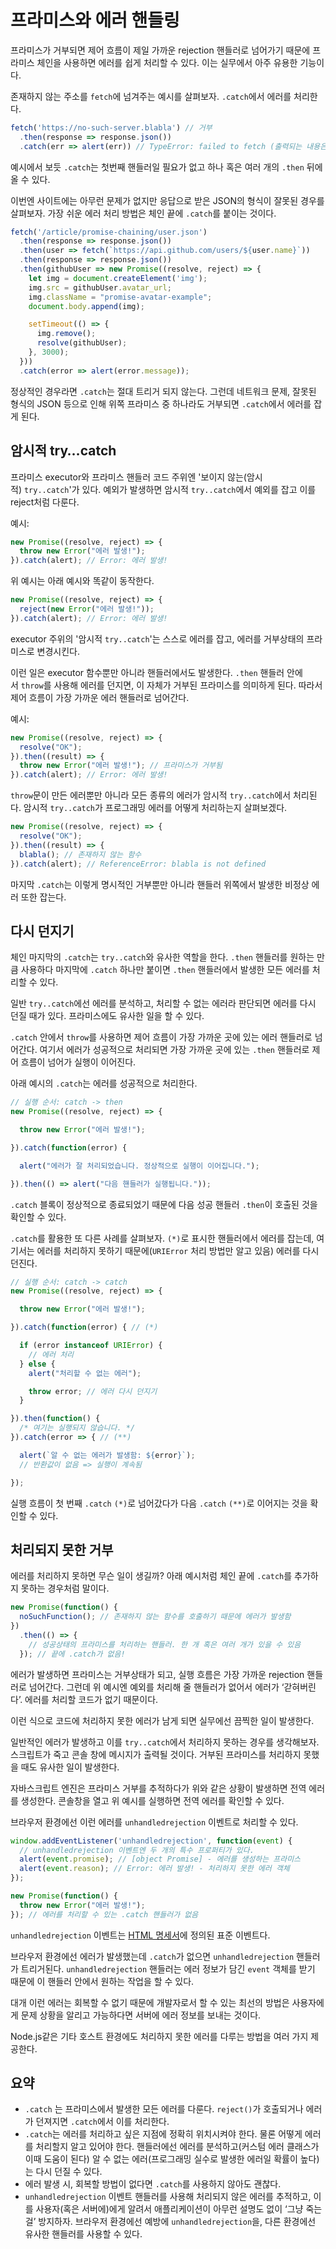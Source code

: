 # 프라미스와 에러 핸들링

프라미스가 거부되면 제어 흐름이 제일 가까운 rejection 핸들러로 넘어가기 때문에 프라미스 체인을 사용하면 에러를 쉽게 처리할 수 있다. 이는 실무에서 아주 유용한 기능이다.

존재하지 않는 주소를 `fetch`에 넘겨주는 예시를 살펴보자. `.catch`에서 에러를 처리한다.

```js
fetch('https://no-such-server.blabla') // 거부
  .then(response => response.json())
  .catch(err => alert(err)) // TypeError: failed to fetch (출력되는 내용은 다를 수 있음)
```

예시에서 보듯 `.catch`는 첫번째 핸들러일 필요가 없고 하나 혹은 여러 개의 `.then` 뒤에 올 수 있다.

이번엔 사이트에는 아무런 문제가 없지만 응답으로 받은 JSON의 형식이 잘못된 경우를 살펴보자. 가장 쉬운 에러 처리 방법은 체인 끝에 `.catch`를 붙이는 것이다.

```js
fetch('/article/promise-chaining/user.json')
  .then(response => response.json())
  .then(user => fetch(`https://api.github.com/users/${user.name}`))
  .then(response => response.json())
  .then(githubUser => new Promise((resolve, reject) => {
    let img = document.createElement('img');
    img.src = githubUser.avatar_url;
    img.className = "promise-avatar-example";
    document.body.append(img);

    setTimeout(() => {
      img.remove();
      resolve(githubUser);
    }, 3000);
  }))
  .catch(error => alert(error.message));
```

정상적인 경우라면 `.catch`는 절대 트리거 되지 않는다. 그런데 네트워크 문제, 잘못된 형식의 JSON 등으로 인해 위쪽 프라미스 중 하나라도 거부되면 `.catch`에서 에러를 잡게 된다.

## 암시적 try…catch

프라미스 executor와 프라미스 핸들러 코드 주위엔 '보이지 않는(암시적) `try..catch`'가 있다. 예외가 발생하면 암시적 `try..catch`에서 예외를 잡고 이를 reject처럼 다룬다.

예시:
```js
new Promise((resolve, reject) => {
  throw new Error("에러 발생!");
}).catch(alert); // Error: 에러 발생!
```

위 예시는 아래 예시와 똑같이 동작한다.

```js
new Promise((resolve, reject) => {
  reject(new Error("에러 발생!"));
}).catch(alert); // Error: 에러 발생!
```

executor 주위의 '암시적 `try..catch`'는 스스로 에러를 잡고, 에러를 거부상태의 프라미스로 변경시킨다.

이런 일은 executor 함수뿐만 아니라 핸들러에서도 발생한다. `.then` 핸들러 안에서 `throw`를 사용해 에러를 던지면, 이 자체가 거부된 프라미스를 의미하게 된다. 따라서 제어 흐름이 가장 가까운 에러 핸들러로 넘어간다.

예시:
```js
new Promise((resolve, reject) => {
  resolve("OK");
}).then((result) => {
  throw new Error("에러 발생!"); // 프라미스가 거부됨
}).catch(alert); // Error: 에러 발생!
```

`throw`문이 만든 에러뿐만 아니라 모든 종류의 에러가 암시적 `try..catch`에서 처리된다. 암시적 `try..catch`가 프로그래밍 에러를 어떻게 처리하는지 살펴보겠다.

```js
new Promise((resolve, reject) => {
  resolve("OK");
}).then((result) => {
  blabla(); // 존재하지 않는 함수
}).catch(alert); // ReferenceError: blabla is not defined
```

마지막 `.catch`는 이렇게 명시적인 거부뿐만 아니라 핸들러 위쪽에서 발생한 비정상 에러 또한 잡는다.

## 다시 던지기

체인 마지막의 `.catch`는 `try..catch`와 유사한 역할을 한다. `.then` 핸들러를 원하는 만큼 사용하다 마지막에 `.catch` 하나만 붙이면 `.then` 핸들러에서 발생한 모든 에러를 처리할 수 있다.

일반 `try..catch`에선 에러를 분석하고, 처리할 수 없는 에러라 판단되면 에러를 다시 던질 때가 있다. 프라미스에도 유사한 일을 할 수 있다.

`.catch` 안에서 `throw`를 사용하면 제어 흐름이 가장 가까운 곳에 있는 에러 핸들러로 넘어간다. 여기서 에러가 성공적으로 처리되면 가장 가까운 곳에 있는 `.then` 핸들러로 제어 흐름이 넘어가 실행이 이어진다.

아래 예시의 `.catch`는 에러를 성공적으로 처리한다.

```js
// 실행 순서: catch -> then
new Promise((resolve, reject) => {

  throw new Error("에러 발생!");

}).catch(function(error) {

  alert("에러가 잘 처리되었습니다. 정상적으로 실행이 이어집니다.");

}).then(() => alert("다음 핸들러가 실행됩니다."));
```

`.catch` 블록이 정상적으로 종료되었기 때문에 다음 성공 핸들러 `.then`이 호출된 것을 확인할 수 있다.

`.catch`를 활용한 또 다른 사례를 살펴보자. `(*)`로 표시한 핸들러에서 에러를 잡는데, 여기서는 에러를 처리하지 못하기 때문에(`URIError` 처리 방법만 알고 있음) 에러를 다시 던진다.

```js
// 실행 순서: catch -> catch
new Promise((resolve, reject) => {

  throw new Error("에러 발생!");

}).catch(function(error) { // (*)

  if (error instanceof URIError) {
    // 에러 처리
  } else {
    alert("처리할 수 없는 에러");

    throw error; // 에러 다시 던지기
  }

}).then(function() {
  /* 여기는 실행되지 않습니다. */
}).catch(error => { // (**)

  alert(`알 수 없는 에러가 발생함: ${error}`);
  // 반환값이 없음 => 실행이 계속됨

});
```

실행 흐름이 첫 번째 `.catch` `(*)`로 넘어갔다가 다음 `.catch` `(**)`로 이어지는 것을 확인할 수 있다.

## 처리되지 못한 거부

에러를 처리하지 못하면 무슨 일이 생길까? 아래 예시처럼 체인 끝에 `.catch`를 추가하지 못하는 경우처럼 말이다.

```js
new Promise(function() {
  noSuchFunction(); // 존재하지 않는 함수를 호출하기 때문에 에러가 발생함
})
  .then(() => {
    // 성공상태의 프라미스를 처리하는 핸들러. 한 개 혹은 여러 개가 있을 수 있음
  }); // 끝에 .catch가 없음!
```

에러가 발생하면 프라미스는 거부상태가 되고, 실행 흐름은 가장 가까운 rejection 핸들러로 넘어간다. 그런데 위 예시엔 예외를 처리해 줄 핸들러가 없어서 에러가 ‘갇혀버린다’. 에러를 처리할 코드가 없기 때문이다.

이런 식으로 코드에 처리하지 못한 에러가 남게 되면 실무에선 끔찍한 일이 발생한다.

일반적인 에러가 발생하고 이를 `try..catch`에서 처리하지 못하는 경우를 생각해보자. 스크립트가 죽고 콘솔 창에 메시지가 출력될 것이다. 거부된 프라미스를 처리하지 못했을 때도 유사한 일이 발생한다.

자바스크립트 엔진은 프라미스 거부를 추적하다가 위와 같은 상황이 발생하면 전역 에러를 생성한다. 콘솔창을 열고 위 예시를 실행하면 전역 에러를 확인할 수 있다.

브라우저 환경에선 이런 에러를 `unhandledrejection` 이벤트로 처리할 수 있다.

```js
window.addEventListener('unhandledrejection', function(event) {
  // unhandledrejection 이벤트엔 두 개의 특수 프로퍼티가 있다.
  alert(event.promise); // [object Promise] - 에러를 생성하는 프라미스
  alert(event.reason); // Error: 에러 발생! - 처리하지 못한 에러 객체
});

new Promise(function() {
  throw new Error("에러 발생!");
}); // 에러를 처리할 수 있는 .catch 핸들러가 없음
```

`unhandledrejection` 이벤트는 [HTML 명세서](https://html.spec.whatwg.org/multipage/webappapis.html#unhandled-promise-rejections)에 정의된 표준 이벤트다.

브라우저 환경에선 에러가 발생했는데 `.catch`가 없으면 `unhandledrejection` 핸들러가 트리거된다. `unhandledrejection` 핸들러는 에러 정보가 담긴 `event` 객체를 받기 때문에 이 핸들러 안에서 원하는 작업을 할 수 있다.

대개 이런 에러는 회복할 수 없기 때문에 개발자로서 할 수 있는 최선의 방법은 사용자에게 문제 상황을 알리고 가능하다면 서버에 에러 정보를 보내는 것이다.

Node.js같은 기타 호스트 환경에도 처리하지 못한 에러를 다루는 방법을 여러 가지 제공한다.

## 요약

- `.catch` 는 프라미스에서 발생한 모든 에러를 다룬다. `reject()`가 호출되거나 에러가 던져지면 `.catch`에서 이를 처리한다.
- `.catch`는 에러를 처리하고 싶은 지점에 정확히 위치시켜야 한다. 물론 어떻게 에러를 처리할지 알고 있어야 한다. 핸들러에선 에러를 분석하고(커스텀 에러 클래스가 이때 도움이 된다) 알 수 없는 에러(프로그래밍 실수로 발생한 에러일 확률이 높다)는 다시 던질 수 있다.
- 에러 발생 시, 회복할 방법이 없다면 `.catch`를 사용하지 않아도 괜찮다.
- `unhandledrejection` 이벤트 핸들러를 사용해 처리되지 않은 에러를 추적하고, 이를 사용자(혹은 서버에)에게 알려서 애플리케이션이 아무런 설명도 없이 ‘그냥 죽는걸’ 방지하자. 브라우저 환경에선 예방에 `unhandledrejection`을, 다른 환경에선 유사한 핸들러를 사용할 수 있다.